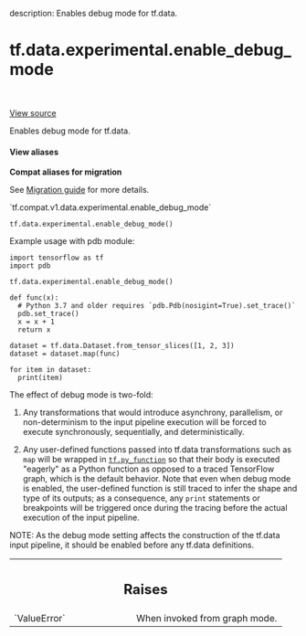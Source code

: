 description: Enables debug mode for tf.data.

<div itemscope itemtype="http://developers.google.com/ReferenceObject">
<meta itemprop="name" content="tf.data.experimental.enable_debug_mode" />
<meta itemprop="path" content="Stable" />
</div>

# tf.data.experimental.enable_debug_mode

<!-- Insert buttons and diff -->

<table class="tfo-notebook-buttons tfo-api nocontent" align="left">

</table>

<a target="_blank" class="external" href="/code/stable/tensorflow/python/data/ops/debug_mode.py">View source</a>



Enables debug mode for tf.data.


<section class="expandable">
  <h4 class="showalways">View aliases</h4>
  <p>
<b>Compat aliases for migration</b>
<p>See
<a href="https://www.tensorflow.org/guide/migrate">Migration guide</a> for
more details.</p>
<p>`tf.compat.v1.data.experimental.enable_debug_mode`</p>
</p>
</section>

<pre class="devsite-click-to-copy prettyprint lang-py tfo-signature-link">
<code>tf.data.experimental.enable_debug_mode()
</code></pre>



<!-- Placeholder for "Used in" -->

Example usage with pdb module:
```
import tensorflow as tf
import pdb

tf.data.experimental.enable_debug_mode()

def func(x):
  # Python 3.7 and older requires `pdb.Pdb(nosigint=True).set_trace()`
  pdb.set_trace()
  x = x + 1
  return x

dataset = tf.data.Dataset.from_tensor_slices([1, 2, 3])
dataset = dataset.map(func)

for item in dataset:
  print(item)
```

The effect of debug mode is two-fold:

1) Any transformations that would introduce asynchrony, parallelism, or
non-determinism to the input pipeline execution will be forced to execute
synchronously, sequentially, and deterministically.

2) Any user-defined functions passed into tf.data transformations such as
`map` will be wrapped in <a href="../../../tf/py_function.md"><code>tf.py_function</code></a> so that their body is executed
"eagerly" as a Python function as opposed to a traced TensorFlow graph, which
is the default behavior. Note that even when debug mode is enabled, the
user-defined function is still traced  to infer the shape and type of its
outputs; as a consequence, any `print` statements or breakpoints will be
triggered once during the tracing before the actual execution of the input
pipeline.

NOTE: As the debug mode setting affects the construction of the tf.data input
pipeline, it should be enabled before any tf.data definitions.

<!-- Tabular view -->
 <table class="responsive fixed orange">
<colgroup><col width="214px"><col></colgroup>
<tr><th colspan="2"><h2 class="add-link">Raises</h2></th></tr>

<tr>
<td>
`ValueError`<a id="ValueError"></a>
</td>
<td>
When invoked from graph mode.
</td>
</tr>
</table>

